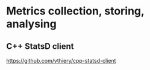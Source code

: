 # Metrics collection, storing, analysing

## C++ StatsD client
https://github.com/vthiery/cpp-statsd-client


